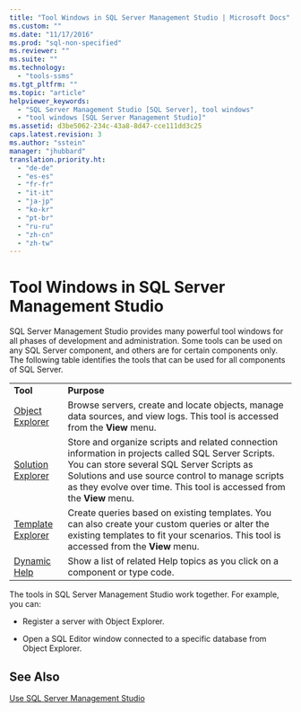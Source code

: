 ```yaml
---
title: "Tool Windows in SQL Server Management Studio | Microsoft Docs"
ms.custom: ""
ms.date: "11/17/2016"
ms.prod: "sql-non-specified"
ms.reviewer: ""
ms.suite: ""
ms.technology: 
  - "tools-ssms"
ms.tgt_pltfrm: ""
ms.topic: "article"
helpviewer_keywords: 
  - "SQL Server Management Studio [SQL Server], tool windows"
  - "tool windows [SQL Server Management Studio]"
ms.assetid: d3be5062-234c-43a8-8d47-cce111dd3c25
caps.latest.revision: 3
ms.author: "sstein"
manager: "jhubbard"
translation.priority.ht: 
  - "de-de"
  - "es-es"
  - "fr-fr"
  - "it-it"
  - "ja-jp"
  - "ko-kr"
  - "pt-br"
  - "ru-ru"
  - "zh-cn"
  - "zh-tw"
---
```

# Tool Windows in SQL Server Management Studio
SQL Server Management Studio provides many powerful tool windows for all phases of development and administration. Some tools can be used on any SQL Server component, and others are for certain components only. The following table identifies the tools that can be used for all components of SQL Server.  
  
|||  
|-|-|  
|**Tool**|**Purpose**|  
|[Object Explorer](../ssms/object-explorer.md)|Browse servers, create and locate objects, manage data sources, and view logs. This tool is accessed from the **View** menu.|  
|[Solution Explorer](../ssms/solution-explorer.md)|Store and organize scripts and related connection information in projects called SQL Server Scripts. You can store several SQL Server Scripts as Solutions and use source control to manage scripts as they evolve over time. This tool is accessed from the **View** menu.|  
|[Template Explorer](../ssms/template-explorer.md)|Create queries based on existing templates. You can also create your custom queries or alter the existing templates to fit your scenarios. This tool is accessed from the **View** menu.|  
|[Dynamic Help](../ssms/user-assistance-in-sql-server-management-studio.md)|Show a list of related Help topics as you click on a component or type code.|  
  
The tools in SQL Server Management Studio work together. For example, you can:  
  
-   Register a server with Object Explorer.  
  
-   Open a SQL Editor window connected to a specific database from Object Explorer.  
  
## See Also  
[Use SQL Server Management Studio](../ssms/use-sql-server-management-studio.md)  
  

